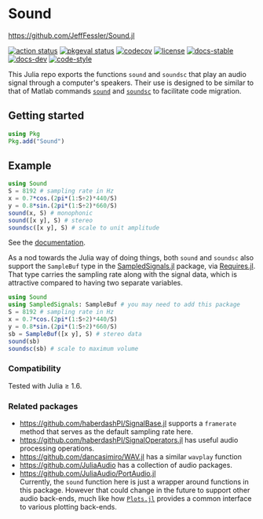 # Sound

https://github.com/JeffFessler/Sound.jl

[![action status][action-img]][action-url]
[![pkgeval status][pkgeval-img]][pkgeval-url]
[![codecov][codecov-img]][codecov-url]
[![license][license-img]][license-url]
[![docs-stable][docs-stable-img]][docs-stable-url]
[![docs-dev][docs-dev-img]][docs-dev-url]
[![code-style][code-blue-img]][code-blue-url]

This Julia repo exports the functions
`sound`
and
`soundsc`
that play an audio signal through a computer's speakers.
Their use is designed to be similar to that of Matlab commands
[`sound`](https://www.mathworks.com/help/matlab/ref/sound.html)
and
[`soundsc`](https://www.mathworks.com/help/matlab/ref/soundsc.html)
to facilitate code migration.


## Getting started

```julia
using Pkg
Pkg.add("Sound")
```


## Example

```julia
using Sound
S = 8192 # sampling rate in Hz
x = 0.7*cos.(2pi*(1:S÷2)*440/S)
y = 0.8*sin.(2pi*(1:S÷2)*660/S)
sound(x, S) # monophonic
sound([x y], S) # stereo
soundsc([x y], S) # scale to unit amplitude
```

See the
[documentation](https://jefffessler.github.io/Sound.jl/stable).


As a nod towards the Julia way of doing things,
both `sound` and `soundsc`
also support the `SampleBuf` type
in the
[SampledSignals.jl](https://github.com/JuliaAudio/SampledSignals.jl)
package,
via
[Requires.jl](https://github.com/JuliaPackaging/Requires.jl).
That type carries the sampling rate
along with the signal data,
which is attractive
compared to having two separate variables.

```julia
using Sound
using SampledSignals: SampleBuf # you may need to add this package
S = 8192 # sampling rate in Hz
x = 0.7*cos.(2pi*(1:S÷2)*440/S)
y = 0.8*sin.(2pi*(1:S÷2)*660/S)
sb = SampleBuf([x y], S) # stereo data
sound(sb)
soundsc(sb) # scale to maximum volume
```


### Compatibility

Tested with Julia ≥ 1.6.


### Related packages

* https://github.com/haberdashPI/SignalBase.jl
  supports a `framerate` method that serves as the default sampling rate here.
* https://github.com/haberdashPI/SignalOperators.jl
  has useful audio processing operations.
* https://github.com/dancasimiro/WAV.jl
  has a similar `wavplay` function
* https://github.com/JuliaAudio
  has a collection of audio packages.
* https://github.com/JuliaAudio/PortAudio.jl  
  Currently, the `sound` function here is just a wrapper
  around functions in this package.
  However that could change in the future
  to support other audio back-ends,
  much like how
  [`Plots.jl`](https://github.com/JuliaPlots/Plots.jl)
  provides a common interface to various plotting back-ends.


<!-- URLs -->
[action-img]: https://github.com/JeffFessler/Sound.jl/workflows/CI/badge.svg
[action-url]: https://github.com/JeffFessler/Sound.jl/actions
[build-img]: https://github.com/JeffFessler/Sound.jl/workflows/CI/badge.svg?branch=main
[build-url]: https://github.com/JeffFessler/Sound.jl/actions?query=workflow%3ACI+branch%3Amain
[pkgeval-img]: https://juliaci.github.io/NanosoldierReports/pkgeval_badges/S/Sound.svg
[pkgeval-url]: https://juliaci.github.io/NanosoldierReports/pkgeval_badges/S/Sound.html
[code-blue-img]: https://img.shields.io/badge/code%20style-blue-4495d1.svg
[code-blue-url]: https://github.com/invenia/BlueStyle
[codecov-img]: https://codecov.io/github/JeffFessler/Sound.jl/coverage.svg?branch=main
[codecov-url]: https://codecov.io/github/JeffFessler/Sound.jl?branch=main
[docs-stable-img]: https://img.shields.io/badge/docs-stable-blue.svg
[docs-stable-url]: https://JeffFessler.github.io/Sound.jl/stable
[docs-dev-img]: https://img.shields.io/badge/docs-dev-blue.svg
[docs-dev-url]: https://JeffFessler.github.io/Sound.jl/dev
[license-img]: http://img.shields.io/badge/license-MIT-brightgreen.svg?style=flat
[license-url]: LICENSE
